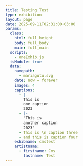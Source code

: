 ```yaml
---
title: Testing Test
type: exhibition
layout: page
date: 2025-09-11T02:31:00+03:00
params:
  class:
    html: full_height
    body: full_body
    main: full_main
  scripts:
    - oneExhib.js
  isModule: true
  data:
    namepath:
      - mariagutu.svg
    date: now — forever
    images: 4
    captions:
      - |-
        This is
        one caption
        2023
      - |-
        "This is
        another caption
        2023"
      - This is \n caption three
      - and this is caption four
    exhibname: cmstest
    artistname:
      - firstname: Cms
        lastname: Test
---
```


